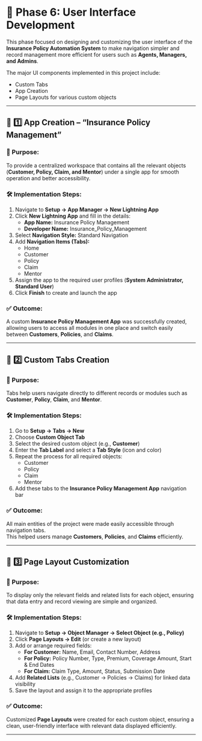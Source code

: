 # 🧩 Phase 6: User Interface Development

This phase focused on designing and customizing the user interface of the **Insurance Policy Automation System** to make navigation simpler and record management more efficient for users such as **Agents, Managers, and Admins**.

The major UI components implemented in this project include:
- Custom Tabs  
- App Creation  
- Page Layouts for various custom objects  

---

## 🔹 1️⃣ App Creation – “Insurance Policy Management”

### 🎯 Purpose:
To provide a centralized workspace that contains all the relevant objects (**Customer, Policy, Claim, and Mentor**) under a single app for smooth operation and better accessibility.

### 🛠️ Implementation Steps:
1. Navigate to **Setup → App Manager → New Lightning App**  
2. Click **New Lightning App** and fill in the details:  
   - **App Name:** Insurance Policy Management  
   - **Developer Name:** Insurance_Policy_Management  
3. Select **Navigation Style:** Standard Navigation  
4. Add **Navigation Items (Tabs):**
   - Home  
   - Customer  
   - Policy  
   - Claim  
   - Mentor  
5. Assign the app to the required user profiles (**System Administrator, Standard User**)  
6. Click **Finish** to create and launch the app  

### ✅ Outcome:
A custom **Insurance Policy Management App** was successfully created, allowing users to access all modules in one place and switch easily between **Customers**, **Policies**, and **Claims**.

---

## 🔹 2️⃣ Custom Tabs Creation

### 🎯 Purpose:
Tabs help users navigate directly to different records or modules such as **Customer**, **Policy**, **Claim**, and **Mentor**.

### 🛠️ Implementation Steps:
1. Go to **Setup → Tabs → New**  
2. Choose **Custom Object Tab**  
3. Select the desired custom object (e.g., **Customer**)  
4. Enter the **Tab Label** and select a **Tab Style** (icon and color)  
5. Repeat the process for all required objects:
   - Customer  
   - Policy  
   - Claim  
   - Mentor  
6. Add these tabs to the **Insurance Policy Management App** navigation bar  

### ✅ Outcome:
All main entities of the project were made easily accessible through navigation tabs.  
This helped users manage **Customers**, **Policies**, and **Claims** efficiently.

---

## 🔹 3️⃣ Page Layout Customization

### 🎯 Purpose:
To display only the relevant fields and related lists for each object, ensuring that data entry and record viewing are simple and organized.

### 🛠️ Implementation Steps:
1. Navigate to **Setup → Object Manager → Select Object (e.g., Policy)**  
2. Click **Page Layouts → Edit** (or create a new layout)  
3. Add or arrange required fields:  
   - **For Customer:** Name, Email, Contact Number, Address  
   - **For Policy:** Policy Number, Type, Premium, Coverage Amount, Start & End Dates  
   - **For Claim:** Claim Type, Amount, Status, Submission Date  
4. Add **Related Lists** (e.g., Customer → Policies → Claims) for linked data visibility  
5. Save the layout and assign it to the appropriate profiles  

### ✅ Outcome:
Customized **Page Layouts** were created for each custom object, ensuring a clean, user-friendly interface with relevant data displayed efficiently.

---
